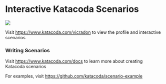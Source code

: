 # Interactive Katacoda Scenarios

[![](http://shields.katacoda.com/katacoda/vicradon/count.svg)](https://www.katacoda.com/vicradon "Get your profile on Katacoda.com")

Visit https://www.katacoda.com/vicradon to view the profile and interactive scenarios

### Writing Scenarios
Visit https://www.katacoda.com/docs to learn more about creating Katacoda scenarios

For examples, visit https://github.com/katacoda/scenario-example
